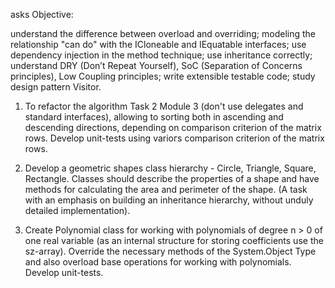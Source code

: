 asks
Objective:

understand the difference between overload and overriding;
modeling the relationship "can do" with the ICloneable and IEquatable interfaces;
use dependency injection in the method technique;
use inheritance correctly;
understand DRY (Don’t Repeat Yourself), SoC (Separation of Concerns principles), Low Coupling principles;
write extensible testable code;
study design pattern Visitor.

1. To refactor the algorithm Task 2 Module 3 (don't use delegates and standard interfaces), allowing to sorting both in ascending and descending directions, depending on comparison criterion of the matrix rows. Develop unit-tests using varioгs comparison criterion of the matrix rows.

2. Develop a geometric shapes class hierarchy - Circle, Triangle, Square, Rectangle. Classes should describe the properties of a shape and have methods for calculating the area and perimeter of the shape. (A task with an emphasis on building an inheritance hierarchy, without unduly detailed implementation).

3. Create Polynomial class for working with polynomials of degree n > 0 of one real variable (as an internal structure for storing coefficients use the sz-array). Override the necessary methods of the System.Object Type and also overload base operations for working with polynomials. Develop unit-tests.